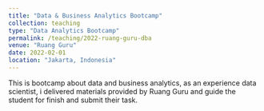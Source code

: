 ```yaml
---
title: "Data & Business Analytics Bootcamp"
collection: teaching
type: "Data Analytics Bootcamp"
permalink: /teaching/2022-ruang-guru-dba
venue: "Ruang Guru"
date: 2022-02-01
location: "Jakarta, Indonesia"
---
```


This is bootcamp about data and business analytics, as an experience data scientist, i delivered materials provided by Ruang Guru and guide the student for finish and submit their task.
